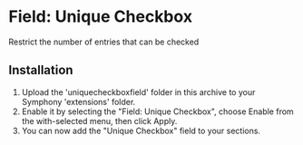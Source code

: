 # Field: Unique Checkbox

Restrict the number of entries that can be checked


## Installation

1. Upload the 'uniquecheckboxfield' folder in this archive to your Symphony 'extensions' folder.
2. Enable it by selecting the "Field: Unique Checkbox", choose Enable from the with-selected menu, then click Apply.
3. You can now add the "Unique Checkbox" field to your sections.